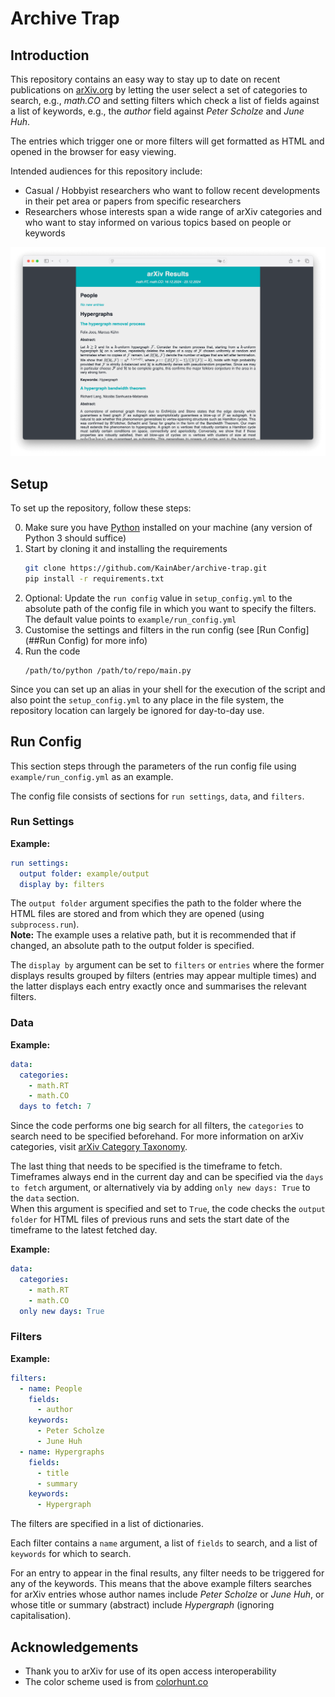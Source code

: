# Archive Trap

## Introduction

This repository contains an easy way to stay up to date on recent publications on [arXiv.org](https://arxiv.org)
by letting the user select a set of categories to search, e.g., *math.CO* and setting filters
which check a list of fields against a list of keywords, e.g., the *author* field against *Peter Scholze* and *June Huh*.

The entries which trigger one or more filters will get formatted as HTML and opened in the browser for easy viewing.

Intended audiences for this repository include:
- Casual / Hobbyist researchers who want to follow recent developments in their pet area or papers from specific researchers
- Researchers whose interests span a wide range of arXiv categories and who want to stay informed on various topics based on people or keywords

<img src="example/entries_example.png" style="width: 100%; height: auto; max-height: 700px">


## Setup

To set up the repository, follow these steps:

0. Make sure you have [Python](https://www.python.org) installed on your machine (any version of Python 3 should suffice)
1. Start by cloning it and installing the requirements
    ```bash
    git clone https://github.com/KainAber/archive-trap.git
    pip install -r requirements.txt
    ```
2. Optional: Update the `run config` value in `setup_config.yml` to the absolute path of the config file in which you want to specify the filters.
The default value points to `example/run_config.yml`
3. Customise the settings and filters in the run config (see [Run Config](##Run Config) for more info)
4. Run the code
   ```
   /path/to/python /path/to/repo/main.py
   ```

Since you can set up an alias in your shell for the execution of the script and also point the `setup_config.yml` to any place in the file system, the repository location can largely be ignored for day-to-day use.

## Run Config

This section steps through the parameters of the run config file using `example/run_config.yml` as an example.

The config file consists of sections for `run settings`, `data`, and `filters`.

### Run Settings

**Example:**
```YAML
run settings:
  output folder: example/output
  display by: filters
```
The `output folder` argument specifies the path to the folder where the HTML files are stored and from which they are opened (using `subprocess.run`). <br>
**Note:** The example uses a relative path, but it is recommended that if changed, an absolute path to the output folder is specified.

The `display by` argument can be set to `filters` or `entries` where the former displays results grouped by filters
(entries may appear multiple times) and the latter displays each entry exactly once and summarises the relevant filters.

### Data

**Example:**
```YAML
data:
  categories:
    - math.RT
    - math.CO
  days to fetch: 7
```

Since the code performs one big search for all filters, the `categories` to search need to be specified beforehand.
For more information on arXiv categories, visit [arXiv Category Taxonomy](https://arxiv.org/category_taxonomy).

The last thing that needs to be specified is the timeframe to fetch.
Timeframes always end in the current day and can be specified via the `days to fetch` argument, or alternatively via
by adding `only new days: True` to the `data` section.<br>
When this argument is specified and set to `True`, the code checks the `output folder` for HTML files of previous runs
and sets the start date of the timeframe to the latest fetched day.

**Example:**
```YAML
data:
  categories:
    - math.RT
    - math.CO
  only new days: True
```

### Filters

**Example:**
```YAML
filters:
  - name: People
    fields:
      - author
    keywords:
      - Peter Scholze
      - June Huh
  - name: Hypergraphs
    fields:
      - title
      - summary
    keywords:
      - Hypergraph
```

The filters are specified in a list of dictionaries.

Each filter contains a `name` argument, a list of `fields` to search,
and a list of `keywords` for which to search.

For an entry to appear in the final results, any filter needs to be triggered for any of the keywords.
This means that the above example filters searches for arXiv entries whose author names include *Peter Scholze* or *June Huh*,
or whose title or summary (abstract) include *Hypergraph* (ignoring capitalisation).

## Acknowledgements

* Thank you to arXiv for use of its open access interoperability
* The color scheme used is from [colorhunt.co](https://colorhunt.co/palette/222831393e4600adb5eeeeee)
